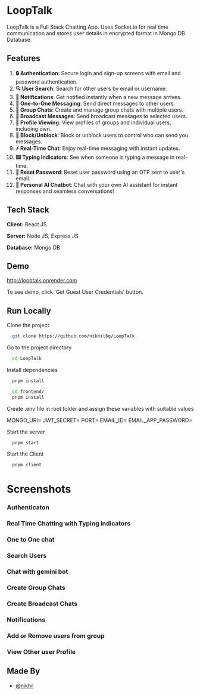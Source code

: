 # LoopTalk

LoopTalk is a Full Stack Chatting App.
Uses Socket.io for real time communication and stores user details in encrypted format in Mongo DB Database.

## Features

1. **🔒 Authentication**: Secure login and sign-up screens with email and password authentication.
2. **🔍 User Search**: Search for other users by email or username.
3. **🔔 Notifications**: Get notified instantly when a new message arrives.
4. **💬 One-to-One Messaging**: Send direct messages to other users.
5. **👥 Group Chats**: Create and manage group chats with multiple users.
6. **📢 Broadcast Messages**: Send broadcast messages to selected users.
7. **👤 Profile Viewing**: View profiles of groups and individual users, including own.
8. **🚫 Block/Unblock**: Block or unblock users to control who can send you messages.
9. **⚡ Real-Time Chat**: Enjoy real-time messaging with instant updates.
10. **⌨️ Typing Indicators**: See when someone is typing a message in real-time.
11. **🔑 Reset Password**: Reset user password using an OTP sent to user's email.
12. **🤖 Personal AI Chatbot**: Chat with your own AI assistant for instant responses and seamless conversations!

## Tech Stack

**Client:** React JS

**Server:** Node JS, Express JS

**Database:** Mongo DB

## Demo

http://looptalk.onrender.com

To see demo, click 'Get Guest User Credentials' button.

## Run Locally

Clone the project

```bash
  git clone https://github.com/nikhil6g/LoopTalk
```

Go to the project directory

```bash
  cd LoopTalk
```

Install dependencies

```bash
  pnpm install
```

```bash
  cd frontend/
  pnpm install
```

Create .env file in root folder and assign these variables with suitable values

MONGO_URI=
JWT_SECRET=
PORT=
EMAIL_ID=
EMAIL_APP_PASSWORD=

Start the server

```bash
  pnpm start
```

Start the Client

```bash
  pnpm client
```

# Screenshots

### Authenticaton

### Real Time Chatting with Typing indicators

### One to One chat

### Search Users

### Chat with gemini bot

### Create Group Chats

### Create Broadcast Chats

### Notifications

### Add or Remove users from group

### View Other user Profile

## Made By

- [@nikhil](https://github.com/nikhil6g)
